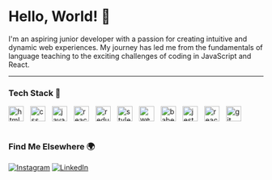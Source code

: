 # Hello, World! 👋

I'm an aspiring junior developer with a passion for creating intuitive and dynamic web experiences. My journey has led me from the fundamentals of language teaching to the exciting challenges of coding in JavaScript and React.

<hr/>

### Tech Stack 💼

<img align="left" alt="html logo" width="30px" style="padding-right: 10px;" src="https://cdn.jsdelivr.net/gh/devicons/devicon/icons/html5/html5-original.svg" />
<img align="left" alt="css logo" width="30px" style="padding-right: 10px;" src="https://cdn.jsdelivr.net/gh/devicons/devicon/icons/css3/css3-original.svg" />
<img align="left" alt="javascript logo" width="30px" style="padding-right: 10px;" src="https://cdn.jsdelivr.net/gh/devicons/devicon/icons/javascript/javascript-original.svg" />
<img align="left" alt="react logo" width="30px" style="padding-right: 10px;" src="https://cdn.jsdelivr.net/gh/devicons/devicon/icons/react/react-original.svg" />
<img align="left" alt="redux logo" width="30px" style="padding-right: 10px;" src="https://cdn.jsdelivr.net/gh/devicons/devicon/icons/redux/redux-original.svg" />
<img align="left" alt="styled-components logo" width="30px" style="padding-right: 10px;" alt="styled-components" src="https://raw.githubusercontent.com/styled-components/brand/master/styled-components.png">
<img align="left" alt="webpack logo" width="30px" style="padding-right: 10px;" src="https://cdn.jsdelivr.net/gh/devicons/devicon/icons/webpack/webpack-original.svg" />
<img align="left" alt="babel logo" width="30px" style="padding-right: 10px;" src="https://cdn.jsdelivr.net/gh/devicons/devicon/icons/babel/babel-original.svg" />
<img align="left" alt="jest logo" width="30px" style="padding-right: 10px;" src="https://cdn.jsdelivr.net/gh/devicons/devicon/icons/jest/jest-plain.svg" />
<img align="left" alt="react testing library logo" width="30px" style="padding-right: 10px;" src="https://testing-library.com/img/octopus-64x64.png" alt="An octopus representing the DOM Testing Library Logo">
<img align="left" alt="git logo" width="30px" style="padding-right: 10px;" src="https://cdn.jsdelivr.net/gh/devicons/devicon/icons/git/git-original.svg" />


<br clear="left"/>

#

### Find Me Elsewhere 🌍

[![Instagram](https://img.shields.io/badge/-Instagram-E4405F?style=flat&logo=instagram&logoColor=white)](https://www.instagram.com/yakksiek)
[![LinkedIn](https://img.shields.io/badge/-LinkedIn-0A66C2?style=flat&logo=linkedin&logoColor=white)](https://www.linkedin.com/in/marcin-kulbicki)
